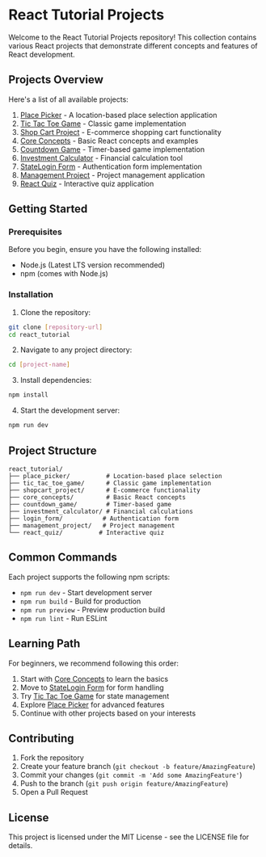 # React Tutorial Projects

Welcome to the React Tutorial Projects repository! This collection contains various React projects that demonstrate different concepts and features of React development.

## Projects Overview

Here's a list of all available projects:

1. [Place Picker](./place_picker/README.md) - A location-based place selection application
2. [Tic Tac Toe Game](./tic_tac_toe_game/README.md) - Classic game implementation
3. [Shop Cart Project](./shopcart_project/README.md) - E-commerce shopping cart functionality
4. [Core Concepts](./core_concepts/README.md) - Basic React concepts and examples
5. [Countdown Game](./countdown_game/README.md) - Timer-based game implementation
6. [Investment Calculator](./investment_calculator/README.md) - Financial calculation tool
7. [StateLogin Form](./login_form/README.md) - Authentication form implementation
8. [Management Project](./management_project/README.md) - Project management application
9. [React Quiz](./react_quiz/README.md) - Interactive quiz application

## Getting Started

### Prerequisites

Before you begin, ensure you have the following installed:
- Node.js (Latest LTS version recommended)
- npm (comes with Node.js)

### Installation

1. Clone the repository:
```bash
git clone [repository-url]
cd react_tutorial
```

2. Navigate to any project directory:
```bash
cd [project-name]
```

3. Install dependencies:
```bash
npm install
```

4. Start the development server:
```bash
npm run dev
```

## Project Structure

```
react_tutorial/
├── place_picker/          # Location-based place selection
├── tic_tac_toe_game/      # Classic game implementation
├── shopcart_project/      # E-commerce functionality
├── core_concepts/         # Basic React concepts
├── countdown_game/        # Timer-based game
├── investment_calculator/ # Financial calculations
├── login_form/           # Authentication form
├── management_project/   # Project management
└── react_quiz/          # Interactive quiz
```

## Common Commands

Each project supports the following npm scripts:

- `npm run dev` - Start development server
- `npm run build` - Build for production
- `npm run preview` - Preview production build
- `npm run lint` - Run ESLint

## Learning Path

For beginners, we recommend following this order:

1. Start with [Core Concepts](./core_concepts/README.md) to learn the basics
2. Move to [StateLogin Form](./login_form/README.md) for form handling
3. Try [Tic Tac Toe Game](./tic_tac_toe_game/README.md) for state management
4. Explore [Place Picker](./place_picker/README.md) for advanced features
5. Continue with other projects based on your interests

## Contributing

1. Fork the repository
2. Create your feature branch (`git checkout -b feature/AmazingFeature`)
3. Commit your changes (`git commit -m 'Add some AmazingFeature'`)
4. Push to the branch (`git push origin feature/AmazingFeature`)
5. Open a Pull Request

## License

This project is licensed under the MIT License - see the LICENSE file for details.
